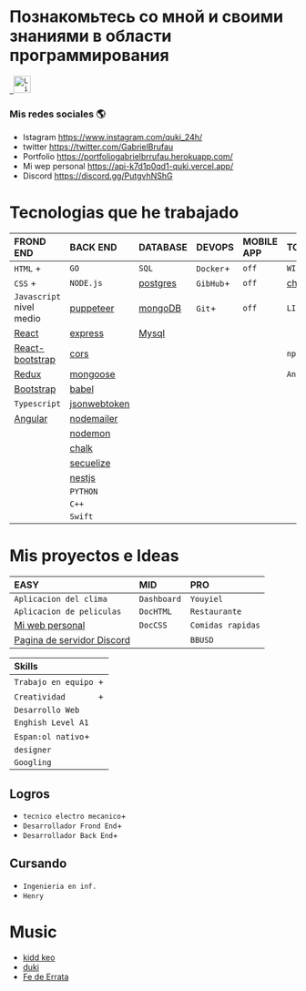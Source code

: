
# Познакомьтесь со мной и своими знаниями в области программирования


<p align="left">
  <code><a href="https://www.linkedin.com/in/gabriel-nestor-brufau-a504871b9/" target="_blank"> <img src="https://res.cloudinary.com/dlexbrcrv/image/upload/v1621273442/Proyects/linkedin_1_wfivod.svg" alt="Linkedin" height="30"/></a></code>
   
   
### Mis redes sociales 🌎 
- Istagram https://www.instagram.com/quki_24h/ 
- twitter https://twitter.com/GabrielBrufau
- Portfolio https://portfoliogabrielbrrufau.herokuapp.com/
- Mi wep personal https://api-k7d1p0qd1-quki.vercel.app/
- Discord https://discord.gg/PutgvhNShG


# Tecnologias que he trabajado
| FROND END             | BACK END        | DATABASE   | DEVOPS  | MOBILE APP | TOOLS         |
| :--------             |:-------         | :------    | :-------|:---------- |:----------    |
| `HTML` +              |   `GO`          |  `SQL`     |`Docker`+|   `off`    |`WINDOWS`      |
| `CSS` +               | `NODE.js`       |[postgres]()|`GibHub`+| `off`      |[chocolatey]() |
|`Javascript` nivel medio|[puppeteer]()    |[mongoDB]() |`Git`+   |`off`       | `LINUX`       |  
| [React]()             |[express]()      |[Mysql]()|  |         |            |[ubuntu]()     |
| [React-bootstrap]()   |[cors]()         |            |         |            |`npm`          |
|[Redux]()              |[mongoose]()     |            |         |            |`Andoid`       |
|[Bootstrap]()          |[babel]()        |            |         |            |         |
|`Typescript`           |[jsonwebtoken]() |            |         |            |      |
| [Angular]()           |[nodemailer]()   |            |         |            |               |
|                       |[nodemon]()      |
|                       |[chalk]()        |
|                       |[secuelize]()    |
|                       |[nestjs]()       |
|                       |`PYTHON`
|                       |`C++` |
|                       |`Swift` |

# Mis proyectos e Ideas
|EASY                      |MID           |PRO   
| :--------                |:-------      | :------
|`Aplicacion del clima`    |`Dashboard`   |`Youyiel`
|`Aplicacion de peliculas` |`DocHTML`     |`Restaurante`
|[Mi web personal](https://api-k7d1p0qd1-quki.vercel.app/)             |`DocCSS`      |`Comidas rapidas`
|[Pagina de servidor Discord](https://devkill.herokuapp.com/)||`BBUSD`



| Skills                         |    
| :-----------------------       | 
| `Trabajo en equipo `+          |                                  
| `Creatividad       `+          |  
| `Desarrollo Web   `            |
| `Enghish Level A1`             |
| `Espan:ol nativo`+             |
| `designer`                     |
|`Googling`                      |
 


 
 ## Logros
  - `tecnico electro mecanico`+
  - `Desarrollador Frond End`+
  - `Desarrollador Back End`+
 
   
 ## Cursando 
 - `Ingenieria en inf.`
 - `Henry`
 
 
 
 
 
# Music
 - [kidd keo]()
 - [duki]()
 - [Fe de Errata]()
 








